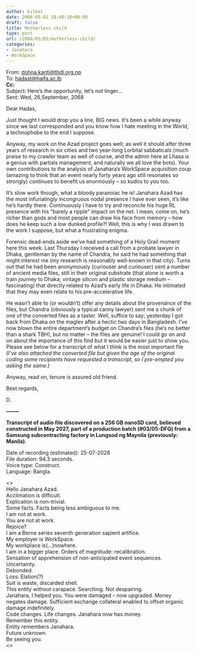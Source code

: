 ```yaml
---
author: kilbot
date: 2008-05-01 18:40:10+00:00
draft: false
title: Motherless child
type: post
url: /2008/05/01/motherless-child/
categories:
- Janahara
- WorkSpace
---
```


From: [dohna.kanti@thdl.org.np](mailto:dohna.kanti@thdl.org.np)\
To: [hadast@haifa.ac.lb](mailto:hadast@haifa.ac.lb)\
**Cc:**\
Subject: Here’s the opportunity, let’s not linger…\
Sent: Wed, 26,September, 2068

Dear Hadas,

Just thought I would drop you a line, BIG news. It’s been a while anyway since we last corresponded and you know how I hate meeting in the World, a technophobe to the end I suppose. 

Anyway, my work on the Azad project goes well; as well it should after three years of research in six cities and two year-long Lorbital sabbaticals (much praise to my crawler team as well of course, and the admin here at Lhasa is a genius with partials management, and naturally we all love the bots). Your own contributions to the analysis of Janahara’s WorkSpace acquisition coup (amazing to think that an event nearly forty years ago still resonates so strongly) continues to benefit us enormously – so kudos to you too. 

It’s slow work though, what a bloody paranoiac he is! Janahara Azad has the most infuriatingly incongruous nodal presence I have ever seen, it’s like he’s hardly there. Continuously I have to try and reconcile his huge RL presence with his "barely a ripple" impact on the net. I mean, come on, he’s richer than gods and most people can draw his face from memory – how does he keep such a low dunked profile?! Well, this is why I was drawn to the work I suppose, but what a frustrating enigma. 

Forensic dead-ends aside we’ve had something of a Holy Grail moment here this week. Last Thursday I received a call from a probate lawyer in Dhaka, gentleman by the name of Chandra, he said he had something that might interest me (my research is reasonably well-known in that city). Turns out that he had been anonymously (curiouser and curiouser) sent a number of ancient media files, still in their original substrate (that alone is worth a train journey to Dhaka; vintage silicon and plastic storage medium – fascinating) that directly related to Azad’s early life in Dhaka. He intimated that they may even relate to his pre-accelerative life. 

He wasn’t able to (or wouldn’t) offer any details about the provenance of the files, but Chandra (obviously a typical canny lawyer) sent me a chunk of one of the converted files as a taster. Well, suffice to say; yesterday I got back from Dhaka on the maglev after a hectic two days in Bangladesh. I’ve now blown the entire department’s budget on Chandra’s files (he’s no better than a shark TBH), but no matter – the files are genuine! I could go on and on about the importance of this find but it would be easier just to show you. Please see below for a transcript of what I think is the most important file _(I’ve also attached the converted file but given the age of the original coding some recipients have requested a transcript, so I pre-empted you asking the same.)_

Anyway, read on, tenure is assured old friend.

Best regards,

D.

**——–**

**Transcript of audio file discovered on a 256 GB nanoSD card, believed constructed in May 2027, part of a production batch (#03/05-DFQ) from a Samsung subcontracting factory in Lungsod ng Maynila (previously: Manila)**.

Date of recording (estimated): 25-07-2028\
File duration: 94.3 seconds.\
Voice type: Construct.\
Language: Bangla.

<>\
Hello Janahara Azad.\
Acclimation is difficult.\
Explication is non-trivial.\
Some facts. Facts being less ambiguous to me.\
I am not at work.\
You are not at work.\
Rejoice?\
I am a Berne series seventh generation sapient artifice.\
My employer is WorkSpace.\
My workplace is(…)nowhere.\
I am in a bigger place. Orders of magnitude: recalibration.\
Sensation of apprehension of non-anticipated event sequences. Uncertainty.\
Debonded.\
Loss: Elation(?)\
Suit is waste, discarded shell.\
This entity without carapace. Searching. Not despairing.\
Janahara, I helped you. You were damaged – now upgraded. Money negates damage. Sufficient exchange collateral enabled to offset organic damage indefinitely.\
Code changes. Life changes. Janahara now has money.\
Remember this entity.\
Entity remembers Janahara.\
Future unknown.\
Be seeing you.\
<>
